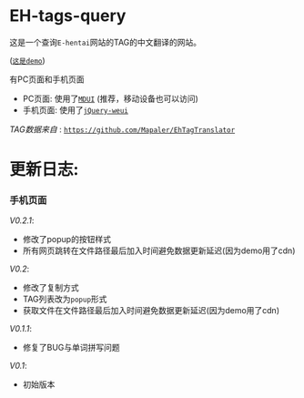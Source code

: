 # EH-tags-query

这是一个查询`E-hentai`网站的TAG的中文翻译的网站。

([`这是demo`](https://zhihaofans.coding.me/eh-tags-query))

有PC页面和手机页面

- PC页面: 使用了[`MDUI`](http://www.mdui.org) (推荐，移动设备也可以访问)
- 手机页面: 使用了[`jQuery-weui`](https://github.com/lihongxun945/jquery-weui)

*TAG数据来自* : [`https://github.com/Mapaler/EhTagTranslator`](https://github.com/Mapaler/EhTagTranslator)


# 更新日志:

### 手机页面

*V0.2.1*:

- 修改了popup的按钮样式
- 所有网页跳转在文件路径最后加入时间避免数据更新延迟(因为demo用了cdn)

*V0.2*:

- 修改了复制方式
- TAG列表改为`popup`形式
- 获取文件在文件路径最后加入时间避免数据更新延迟(因为demo用了cdn)

*V0.1.1*:

- 修复了BUG与单词拼写问题

*V0.1*:

- 初始版本